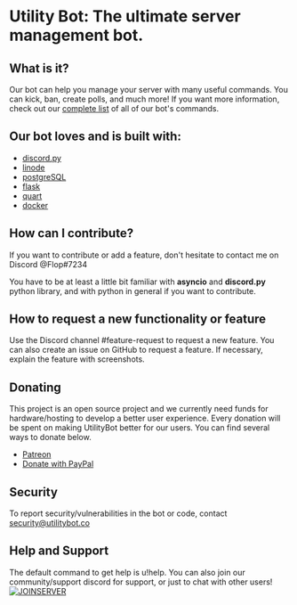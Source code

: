 # Utility Bot: The ultimate server management bot.


## What is it?
Our bot can help you manage your server with many useful commands. You can kick, ban, create polls, and much more! If you want more information, check out our [complete list](utilitybot.co/commands) of all of our bot's commands.

## Our bot loves and is built with:

- [discord.py](https://github.com/Rapptz/discord.py)
- [linode](https://www.linode.com/) 
- [postgreSQL](https://www.postgresql.org/)
- [flask](https://github.com/pallets/flask)
- [quart](https://github.com/pgjones/quart)
- [docker](https://www.docker.com/)

## How can I contribute?

If you want to contribute or add a feature, don't hesitate to contact me on Discord @Flop#7234

You have to be at least a little bit familiar with **asyncio** and **discord.py** python library, 
and with python in general if you want to contribute.

## How to request a new functionality or feature
Use the Discord channel #feature-request to request a new feature.
You can also create an issue on GitHub to request a feature. If necessary, explain the feature with screenshots.

## Donating
This project is an open source project and we currently need funds for hardware/hosting 
to develop a better user experience. Every donation will be spent on making UtilityBot better for our users.
You can find several ways to donate below.

 - [Patreon](https://www.patreon.com)
- [Donate with PayPal](https://www.paypal.com)

## Security 
To report security/vulnerabilities in the bot or code, contact security@utilitybot.co

## Help and Support
The default command to get help is u!help. 
You can also join our community/support discord for support, or just to chat with other users!
[![JOINSERVER](https://discord.com/api/guilds/742193197673087027/widget.png?style=banner4)](https://discord.gg/BBQc6X)
